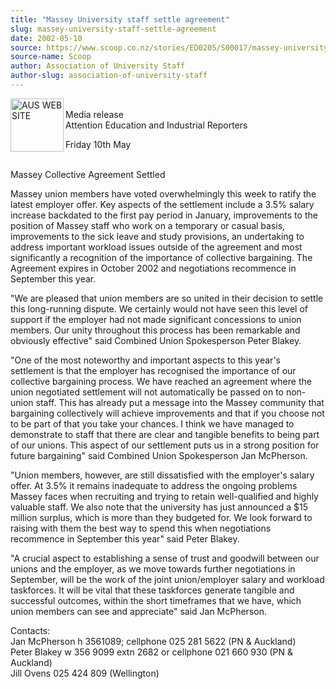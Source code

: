 ```yaml
---
title: "Massey University staff settle agreement"
slug: massey-university-staff-settle-agreement
date: 2002-05-10
source: https://www.scoop.co.nz/stories/ED0205/S00017/massey-university-staff-settle-agreement.htm
source-name: Scoop
author: Association of University Staff
author-slug: association-of-university-staff
---
```


<p><img align="left" width="85" height="85" src="http://www.aus.ac.nz/pictures/logo.gif" alt="AUS WEB SITE" border="0"><br>Media
release<br>Attention Education and Industrial
Reporters</p>

<p>Friday 10th May</p>

<p><br>Massey Collective
Agreement Settled</p>

<p>Massey union members have voted
overwhelmingly this week to ratify the latest employer
offer.  Key aspects of the settlement include a 3.5% salary
increase backdated to the first pay period in January,
improvements to the position of Massey staff who work on a
temporary or casual basis, improvements to the sick leave
and study provisions, an undertaking to address important
workload issues outside of the agreement and most
significantly a recognition of the importance of collective
bargaining.  The Agreement expires in October 2002 and
negotiations recommence in September this year.</p>

<p>"We are
pleased that union members are so united in their decision
to settle this long-running dispute.  We certainly would not
have seen this level of support if the employer had not made
significant concessions to union members.  Our unity
throughout this process has been remarkable and obviously
effective" said Combined Union Spokesperson Peter
Blakey.</p>

<p>"One of the most noteworthy and important aspects
to this year's settlement is that the employer has
recognised the importance of our collective bargaining
process.  We have reached an agreement where the union
negotiated settlement will not automatically be passed on to
non-union staff.  This has already put a message into the
Massey community that bargaining collectively will achieve
improvements and that if you choose not to be part of that
you take your chances.  I think we have managed to
demonstrate to staff that there are clear and tangible
benefits to being part of our unions.  This aspect of our
settlement puts us in a strong position for future
bargaining" said Combined Union Spokesperson Jan
McPherson.<p>
<p>"Union members, however, are still dissatisfied
with the employer's salary offer.  At 3.5% it remains
inadequate to address the ongoing problems Massey faces when
recruiting and trying to retain well-qualified and highly
valuable staff.  We also note that the university has just
announced a $15 million surplus, which is more than they
budgeted for. We look forward to raising with them the best
way to spend this when negotiations recommence in September
this year" said Peter Blakey.</p>

<p>"A crucial aspect to
establishing a sense of trust and goodwill between our
unions and the employer, as we move towards further
negotiations in September, will be the work of the joint
union/employer salary and workload taskforces.  It will be
vital that these taskforces generate tangible and successful
outcomes, within the short timeframes that we have, which
union members can see and appreciate" said Jan
McPherson.</p>

<p>Contacts:<br>Jan McPherson 	h 3561089;
cellphone 025 281 5622 (PN &amp; Auckland)<br>Peter Blakey 	w
356 9099 extn 2682 or cellphone 021 660 930 (PN &amp;
Auckland)<br>Jill Ovens	025 424 809
(Wellington)</p>

